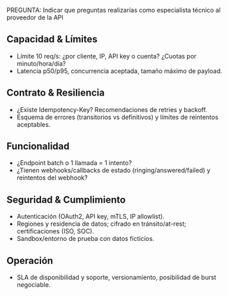PREGUNTA: Indicar que preguntas realizarías como especialista técnico al proveedor de la API


## Capacidad & Límites

- Límite 10 req/s: ¿por cliente, IP, API key o cuenta? ¿Cuotas por minuto/hora/día?
- Latencia p50/p95, concurrencia aceptada, tamaño máximo de payload.

## Contrato & Resiliencia

- ¿Existe Idempotency-Key? Recomendaciones de retries y backoff.
- Esquema de errores (transitorios vs definitivos) y límites de reintentos aceptables.

## Funcionalidad

- ¿Endpoint batch o 1 llamada = 1 intento?
- ¿Tienen webhooks/callbacks de estado (ringing/answered/failed) y reintentos del webhook?

## Seguridad & Cumplimiento

- Autenticación (OAuth2, API key, mTLS, IP allowlist).
- Regiones y residencia de datos; cifrado en tránsito/at-rest; certificaciones (ISO, SOC).
- Sandbox/entorno de prueba con datos ficticios.

## Operación

- SLA de disponibilidad y soporte, versionamiento, posibilidad de burst negociable.
